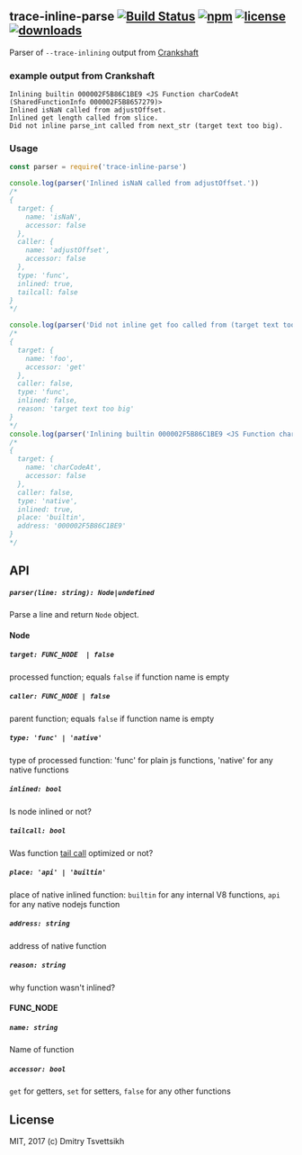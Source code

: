 ## trace-inline-parse [![Build Status](https://travis-ci.org/ReklatsMasters/trace-inline-parse.svg?branch=master)](https://travis-ci.org/ReklatsMasters/trace-inline-parse) [![npm](https://img.shields.io/npm/v/trace-inline-parse.svg)](https://npmjs.org/package/trace-inline-parse) [![license](https://img.shields.io/npm/l/trace-inline-parse.svg)](https://npmjs.org/package/trace-inline-parse) [![downloads](https://img.shields.io/npm/dm/trace-inline-parse.svg)](https://npmjs.org/package/trace-inline-parse)

Parser of `--trace-inlining` output from [Crankshaft](https://github.com/nodejs/node/blob/24ef1e67757514db9ee1aeded555d4fb336ca817/deps/v8/src/crankshaft/hydrogen.cc#L8121)

### example output from Crankshaft

```
Inlining builtin 000002F5B86C1BE9 <JS Function charCodeAt (SharedFunctionInfo 000002F5B8657279)>
Inlined isNaN called from adjustOffset.
Inlined get length called from slice.
Did not inline parse_int called from next_str (target text too big).
```

### Usage

```js
const parser = require('trace-inline-parse')

console.log(parser('Inlined isNaN called from adjustOffset.'))
/*
{
  target: {
    name: 'isNaN',
    accessor: false
  },
  caller: {
    name: 'adjustOffset',
    accessor: false
  },
  type: 'func',
  inlined: true,
  tailcall: false
}
*/

console.log(parser('Did not inline get foo called from (target text too big).'))
/*
{
  target: {
    name: 'foo',
    accessor: 'get'
  },
  caller: false,
  type: 'func',
  inlined: false,
  reason: 'target text too big'
}
*/
console.log(parser('Inlining builtin 000002F5B86C1BE9 <JS Function charCodeAt (SharedFunctionInfo 000002F5B8657279)>'))
/*
{
  target: {
    name: 'charCodeAt',
    accessor: false
  },
  caller: false,
  type: 'native',
  inlined: true,
  place: 'builtin',
  address: '000002F5B86C1BE9'
}
*/
```

## API

##### `parser(line: string): Node|undefined`

Parse a line and return `Node` object.

#### Node

##### `target: FUNC_NODE  | false`

processed function; equals `false` if function name is empty

##### `caller: FUNC_NODE | false`

parent function; equals `false` if function name is empty

##### `type: 'func' | 'native'`

type of processed function: 'func' for plain js functions, 'native' for any native functions

##### `inlined: bool`

Is node inlined or not?

##### `tailcall: bool`

Was function [tail call](http://www.2ality.com/2015/06/tail-call-optimization.html) optimized or not?

##### `place: 'api' | 'builtin'`

place of native inlined function: `builtin` for any internal V8 functions, `api` for any native nodejs function

##### `address: string`

address of native function

##### `reason: string`

why function wasn't inlined?

#### FUNC_NODE

##### `name: string`

Name of function

##### `accessor: bool`

`get` for getters, `set` for setters, `false` for any other functions

## License
MIT, 2017 (c) Dmitry Tsvettsikh
